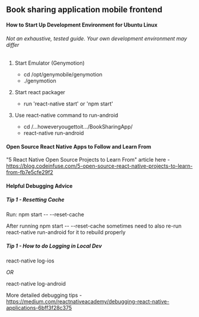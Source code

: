 ## Book sharing application mobile frontend

#### How to Start Up Development Environment for Ubuntu Linux
###### Not an exhaustive, tested guide. Your own development environment may differ

1. Start Emulator (Genymotion)

   * cd /opt/genymobile/genymotion
   * ./genymotion

2. Start react packager

   * run 'react-native start' or 'npm start'

3. Use react-native command to run-android

   * cd /...howeveryougettoit.../BookSharingApp/
   * react-native run-android

#### Open Source React Native Apps to Follow and Learn From

"5 React Native Open Source Projects to Learn From" article here - https://blog.codeinfuse.com/5-open-source-react-native-projects-to-learn-from-fb7e5cfe29f2

#### Helpful Debugging Advice

##### Tip 1 - Resetting Cache

Run: npm start -- --reset-cache

After running npm start -- --reset-cache sometimes need to also re-run react-native run-android for it to rebuild properly

##### Tip 1 - How to do Logging in Local Dev

react-native log-ios

*OR* 

react-native log-android

More detailed debugging tips - https://medium.com/reactnativeacademy/debugging-react-native-applications-6bff3f28c375